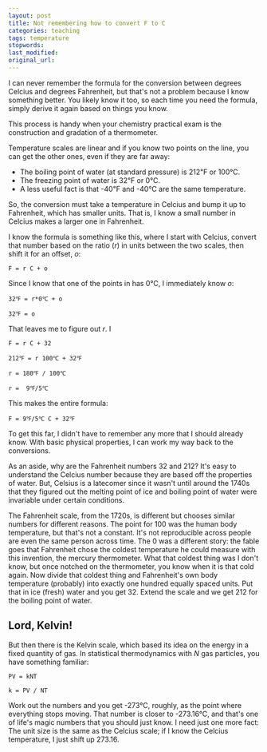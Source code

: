 ```yaml
---
layout: post
title: Not remembering how to convert F to C
categories: teaching
tags: temperature
stopwords:
last_modified:
original_url:
---
```


I can never remember the formula for the conversion between degrees Celcius and degrees Fahrenheit, but that's not a problem because I know something better. You likely know it too, so each time you need the formula, simply derive it again based on things you know.

<!--more-->

This process is handy when your chemistry practical exam is the construction and gradation of a thermometer.

Temperature scales are linear and if you know two points on the line, you can get the other ones, even if they are far away:

* The boiling point of water (at standard pressure) is 212℉ or 100℃.
* The freezing point of water is 32℉ or 0℃.
* A less useful fact is that -40℉ and -40℃ are the same temperature.

So, the conversion must take a temperature in Celcius and bump it up to Fahrenheit, which has smaller units. That is, I know a small number in Celcius makes a larger one in Fahrenheit.

I know the formula is something like this, where I start with Celcius, convert that number based on the ratio (*r*) in units between the two scales, then shift it for an offset, *o*:

    F = r C + o

Since I know that one of the points in has 0℃, I immediately know *o*:

    32℉ = r*0℃ + o

    32℉ = o

That leaves me to figure out *r*. I

    F = r C + 32

    212℉ = r 100℃ + 32℉

    r = 180℉ / 100℃

    r =  9℉/5℃

This makes the entire formula:

	F = 9℉/5℃ C + 32℉

To get this far, I didn't have to remember any more that I should already know. With basic physical properties, I can work my way back to the conversions.

As an aside, why are the Fahrenheit numbers 32 and 212? It's easy to understand the Celcius number because they are based off the properties of water. But, Celsius is a latecomer since it wasn't until around the 1740s that they figured out the melting point of ice and boiling point of water were invariable under certain conditions.

The Fahrenheit scale, from the 1720s, is different but chooses similar numbers for different reasons. The point for 100 was the human body temperature, but that's not a constant. It's not reproducible across people are even the same person across time. The 0 was a different story: the fable goes that Fahrenheit chose the coldest temperature he could measure with this invention, the mercury thermometer. What that coldest thing was I don't know, but once notched on the thermometer, you know when it is that cold again. Now divide that coldest thing and Fahrenheit's own body temperature (probably) into exactly one hundred equally spaced units. Put that in ice (fresh) water and you get 32. Extend the scale and we get 212 for the boiling point of water.

## Lord, Kelvin!

But then there is the Kelvin scale, which based its idea on the energy in a fixed quantity of gas. In statistical thermodynamics with *N* gas particles, you have something familiar:

	PV = kNT

	k = PV / NT

Work out the numbers and you get -273℃, roughly, as the point where everything stops moving. That number is closer to -273.16℃, and that's one of life's magic numbers that you should just know. I need just one more fact: The unit size is the same as the Celcius scale; if I know the Celcius temperature, I just shift up 273.16.
